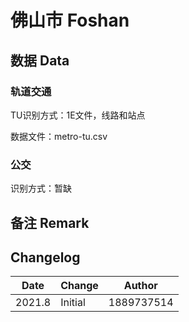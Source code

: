 # 佛山市 Foshan

## 数据 Data

### 轨道交通

TU识别方式：1E文件，线路和站点

数据文件：metro-tu.csv

### 公交

识别方式：暂缺

## 备注 Remark

## Changelog

Date | Change | Author
-----|--------|-------
2021.8 | Initial | 1889737514 
